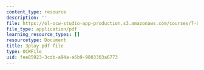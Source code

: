 ```yaml
---
content_type: resource
description: ''
file: https://ol-ocw-studio-app-production.s3.amazonaws.com/courses/7-01sc-fundamentals-of-biology-fall-2011/fee859233cdba94aa6b99803303a6773_MqNq9S1_Ct8.pdf
file_type: application/pdf
learning_resource_types: []
resourcetype: Document
title: 3play pdf file
type: OCWFile
uid: fee85923-3cdb-a94a-a6b9-9803303a6773
---
```

